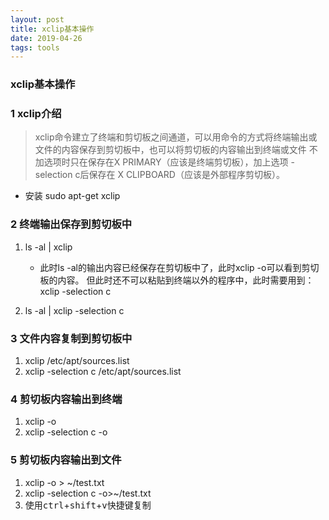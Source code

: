 ```yaml
---
layout: post
title: xclip基本操作
date: 2019-04-26
tags: tools
---
```


### xclip基本操作

### 1 xclip介绍

> xclip命令建立了终端和剪切板之间通道，可以用命令的方式将终端输出或文件的内容保存到剪切板中，也可以将剪切板的内容输出到终端或文件
> 不加选项时只在保存在X PRIMARY（应该是终端剪切板），加上选项 -selection c后保存在 X CLIPBOARD（应该是外部程序剪切板）。

* 安装 sudo apt-get xclip

### 2 终端输出保存到剪切板中

1. ls -al | xclip
   * 此时ls -al的输出内容已经保存在剪切板中了，此时xclip -o可以看到剪切板的内容。
     但此时还不可以粘贴到终端以外的程序中，此时需要用到： xclip -selection c

2. ls -al | xclip -selection c

### 3 文件内容复制到剪切板中

1. xclip /etc/apt/sources.list
2. xclip -selection c /etc/apt/sources.list

### 4 剪切板内容输出到终端

1. xclip -o
2. xclip -selection c -o

### 5 剪切板内容输出到文件

1. xclip -o > ~/test.txt
2. xclip -selection c -o>~/test.txt
3. 使用<kbd>ctrl</kbd>+<kbd>shift</kbd>+<kbd>v</kbd>快捷键复制

